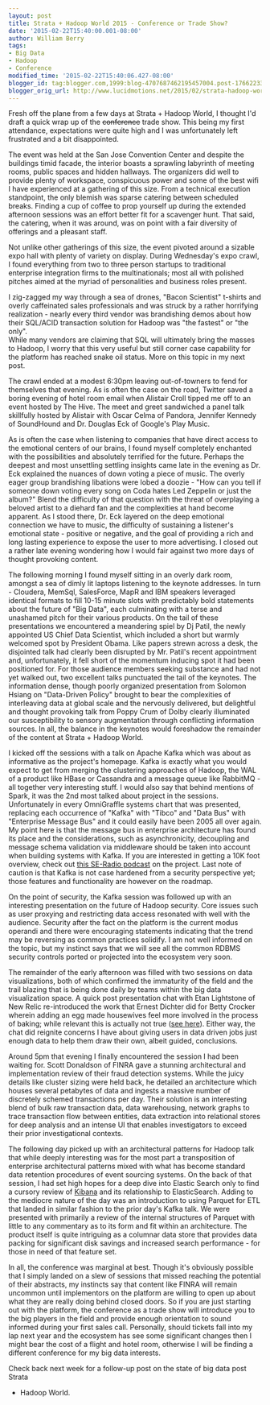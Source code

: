 ```yaml
---
layout: post
title: Strata + Hadoop World 2015 - Conference or Trade Show?
date: '2015-02-22T15:40:00.001-08:00'
author: William Berry
tags:
- Big Data
- Hadoop
- Conference
modified_time: '2015-02-22T15:40:06.427-08:00'
blogger_id: tag:blogger.com,1999:blog-4707687462195457004.post-1766223399521717619
blogger_orig_url: http://www.lucidmotions.net/2015/02/strata-hadoop-world-2015.html
---
```


Fresh off the plane from a few days at Strata + Hadoop World, I thought I'd 
draft a quick wrap up of the <strike>conference</strike> trade show.  This 
being my first attendance, expectations were quite high and I was 
unfortunately left frustrated and a bit disappointed. 

The event was held at the San Jose Convention Center and despite the buildings 
timid facade, the interior boasts a sprawling labyrinth of meeting rooms, 
public spaces and hidden hallways.  The organizers did well to provide plenty 
of workspace, conspicuous power and some of the best wifi I have experienced 
at a gathering of this size.  From a technical execution standpoint, the only 
blemish was sparse catering between scheduled breaks.  Finding a cup of coffee 
to prop yourself up during the extended afternoon sessions was an effort 
better fit for a scavenger hunt.  That said, the catering, when it was around, 
was on point with a fair diversity of offerings and a pleasant staff. 

Not unlike other gatherings of this size, the event pivoted around a sizable 
expo hall with plenty of variety on display.  During Wednesday's expo crawl, I 
found everything from two to three person startups to traditional enterprise 
integration firms to the multinationals; most all with polished pitches aimed 
at the myriad of personalities and business roles present. 

I zig-zagged my way through a sea of drones, "Bacon Scientist" t-shirts and 
overly caffeinated sales professionals and was struck by a rather horrifying 
realization - nearly every third vendor was brandishing demos about how their 
SQL/ACID transaction solution for Hadoop was "the fastest" or "the only".  
While many vendors are claiming that SQL will ultimately bring the masses to 
Hadoop, I worry that this very useful but still corner case capability for the 
platform has reached snake oil status.  More on this topic in my next post. 

The crawl ended at a modest 6:30pm leaving out-of-towners to fend for 
themselves that evening.  As is often the case on the road, Twitter saved a 
boring evening of hotel room email when Alistair Croll tipped me off to an 
event hosted by The Hive.  The meet and greet sandwiched a panel talk 
skillfully hosted by Alistair with Oscar Celma of Pandora, Jennifer Kennedy of 
SoundHound and Dr. Douglas Eck of Google's Play Music. 

As is often the case when listening to companies that have direct access to 
the emotional centers of our brains, I found myself completely enchanted with 
the possibilities and absolutely terrified for the future.  Perhaps the 
deepest and most unsettling settling insights came late in the evening as Dr. 
Eck explained the nuances of down voting a piece of music.  The overly eager 
group brandishing libations were lobed a doozie - "How can you tell if someone 
down voting every song on Coda hates Led Zeppelin or just the album?"  Blend 
the difficulty of that question with the threat of overplaying a beloved 
artist to a diehard fan and the complexities at hand become apparent.  As I 
stood there, Dr. Eck layered on the deep emotional connection we have to 
music, the difficulty of sustaining a listener's emotional state - positive or 
negative, and the goal of providing a rich and long lasting experience to 
expose the user to more advertising.  I closed out a rather late evening 
wondering how I would fair against two more days of thought provoking content. 

The following morning I found myself sitting in an overly dark room, amongst a 
sea of dimly lit laptops listening to the keynote addresses.  In turn - 
Cloudera, MemSql, SalesForce, MapR and IBM speakers leveraged identical 
formats to fill 10-15 minute slots with predictably bold statements about the 
future of "Big Data", each culminating with a terse and unashamed pitch for 
their various products.  On the tail of these presentations we encountered a 
meandering spiel by Dj Patil, the newly appointed US Chief Data Scientist, 
which included a short but warmly welcomed spot by President Obama.  Like 
papers strewn across a desk, the disjointed talk had clearly been disrupted by 
Mr. Patil's recent appointment and, unfortunately, it fell short of the 
momentum inducing spot it had been positioned for.  For those audience members 
seeking substance and had not yet walked out, two excellent talks punctuated 
the tail of the keynotes. The information dense, though poorly organized 
presentation from Solomon Hsiang on "Data-Driven Policy" brought to bear the 
complexities of interleaving data at global scale and the nervously delivered, 
but delightful and thought provoking talk from Poppy Crum of Dolby clearly 
illuminated our susceptibility to sensory augmentation through conflicting 
information sources.  In all, the balance in the keynotes would foreshadow the 
remainder of the content at Strata + Hadoop World. 

I kicked off the sessions with a talk on Apache Kafka which was about as 
informative as the project's homepage.  Kafka is exactly what you would expect 
to get from merging the clustering approaches of Hadoop, the WAL of a product 
like HBase or Cassandra and a message queue like RabbitMQ - all together very 
interesting stuff.  I would also say that behind mentions of Spark, it was the 
2nd most talked about project in the sessions.  Unfortunately in every 
OmniGraffle systems chart that was presented, replacing each occurrence of 
"Kafka" with "Tibco" and "Data Bus" with "Enterprise Message Bus" and it could 
easily have been 2005 all over again.  My point here is that the message bus 
in enterprise architecture has found its place and the considerations, such as 
asynchronicity, decoupling and message schema validation via middleware should 
be taken into account when building systems with Kafka.  If you are interested 
in getting a 10K foot overview, check out [this SE-Radio 
podcast](http://www.se-radio.net/2015/02/episode-219-apache-kafka-with-jun-rao/) 
on the project.  Last note of caution is that Kafka is not case hardened from 
a security perspective yet; those features and functionality are however on 
the roadmap. 

On the point of security, the Kafka session was followed up with an 
interesting presentation on the future of Hadoop security.  Core issues such 
as user proxying and restricting data access resonated with well with the 
audience.  Security after the fact on the platform is the current modus 
operandi and there were encouraging statements indicating that the trend may 
be reversing as common practices solidify.  I am not well informed on the 
topic, but my instinct says that we will see all the common RDBMS security 
controls ported or projected into the ecosystem very soon. 

The remainder of the early afternoon was filled with two sessions on data 
visualizations, both of which confirmed the immaturity of the field and the 
trail blazing that is being done daily by teams within the big data 
visualization space.  A quick post presentation chat with Etan Lightstone of 
New Relic re-introduced the work that Ernest Dichter did for Betty Crocker 
wherein adding an egg made housewives feel more involved in the process of 
baking; while relevant this is actually not true ([see 
here](http://www.bonappetit.com/entertaining-style/pop-culture/article/cake-mix-history)). 
 Either way, the chat did reignite concerns I have about giving users in data 
driven jobs just enough data to help them draw their own, albeit guided, 
conclusions. 

Around 5pm that evening I finally encountered the session I had been waiting 
for.  Scott Donaldson of FINRA gave a stunning architectural and 
implementation review of their fraud detection systems.  While the juicy 
details like cluster sizing were held back, he detailed an architecture which 
houses several petabytes of data and ingests a massive number of discretely 
schemed transactions per day.  Their solution is an interesting blend of bulk 
raw transaction data, data warehousing, network graphs to trace transaction 
flow between entities, data extraction into relational stores for deep 
analysis and an intense UI that enables investigators to exceed their prior 
investigational contexts. 

The following day picked up with an architectural patterns for Hadoop talk 
that while deeply interesting was for the most part a transposition of 
enterprise architectural patterns mixed with what has become standard data 
retention procedures of event sourcing systems.  On the back of that session, 
I had set high hopes for a deep dive into Elastic Search only to find a 
cursory review of [Kibana](http://www.elasticsearch.org/overview/kibana/) and 
its relationship to ElasticSearch.  Adding to the mediocre nature of the day 
was an introduction to using Parquet for ETL that landed in similar fashion to 
the prior day's Kafka talk.  We were presented with primarily a review of the 
internal structures of Parquet with little to any commentary as to its form 
and fit within an architecture.  The product itself is quite intriguing as a 
columnar data store that provides data packing for significant disk savings 
and increased search performance - for those in need of that feature set. 

In all, the conference was marginal at best.  Though it's obviously possible 
that I simply landed on a slew of sessions that missed reaching the potential 
of their abstracts, my instincts say that content like  FINRA will remain 
uncommon until implementors on the platform are willing to open up about what 
they are really doing behind closed doors.  So if you are just starting out 
with the platform, the conference as a trade show will introduce you to the 
big players in the field and provide enough orientation to sound informed 
during your first sales call.  Personally, should tickets fall into my lap 
next year and the ecosystem has see some significant changes then I might bear 
the cost of a flight and hotel room, otherwise I will be finding a different 
conference for my big data interests. 

Check back next week for a follow-up post on the state of big data post Strata 
+ Hadoop World. 